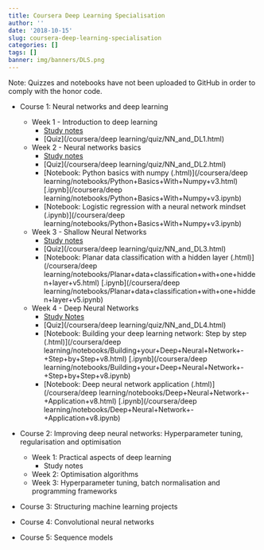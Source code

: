 ```yaml
---
title: Coursera Deep Learning Specialisation
author: ''
date: '2018-10-15'
slug: coursera-deep-learning-specialisation
categories: []
tags: []
banner: img/banners/DLS.png
---
```


Note: Quizzes and notebooks have not been uploaded to GitHub in order to comply with the honor code.

* Course 1: Neural networks and deep learning
    * Week 1 -  Introduction to deep learning
        * [Study notes](/blog/2018/10/15/2018-10-15-neural-networks-and-deep-learning#week1)
        * [Quiz](/coursera/deep learning/quiz/NN_and_DL1.html)
    * Week 2 - Neural networks basics   
        * [Study notes](/blog/2018/10/15/2018-10-15-neural-networks-and-deep-learning#week2)
        * [Quiz](/coursera/deep learning/quiz/NN_and_DL2.html)
        * [Notebook: Python basics with numpy (.html)](/coursera/deep learning/notebooks/Python+Basics+With+Numpy+v3.html) [.ipynb](/coursera/deep learning/notebooks/Python+Basics+With+Numpy+v3.ipynb)
        * [Notebook: Logistic regression with a neural network mindset (.ipynb)](/coursera/deep learning/notebooks/Python+Basics+With+Numpy+v3.ipynb)
    * Week 3 - Shallow Neural Networks
        * [Study notes](/blog/2018/10/15/2018-10-15-neural-networks-and-deep-learning#week3)
        * [Quiz](/coursera/deep learning/quiz/NN_and_DL3.html)
        * [Notebook: Planar data classification with a hidden layer (.html)](/coursera/deep learning/notebooks/Planar+data+classification+with+one+hidden+layer+v5.html) [.ipynb](/coursera/deep learning/notebooks/Planar+data+classification+with+one+hidden+layer+v5.ipynb)
    * Week 4 - Deep Neural Networks
        * [Study Notes](/blog/2018/10/15/2018-10-15-neural-networks-and-deep-learning#week4)
        * [Quiz](/coursera/deep learning/quiz/NN_and_DL4.html)
        * [Notebook: Building your deep learning network: Step by step (.html)](/coursera/deep learning/notebooks/Building+your+Deep+Neural+Network+-+Step+by+Step+v8.html) [.ipynb](/coursera/deep learning/notebooks/Building+your+Deep+Neural+Network+-+Step+by+Step+v8.ipynb)
        * [Notebook: Deep neural network application (.html)](/coursera/deep learning/notebooks/Deep+Neural+Network+-+Application+v8.html) [.ipynb](/coursera/deep learning/notebooks/Deep+Neural+Network+-+Application+v8.ipynb)
        
* Course 2: Improving deep neural networks: Hyperparameter tuning, regularisation and optimisation
    * Week 1: Practical aspects of deep learning
        * Study notes
    * Week 2: Optimisation algorithms
    * Week 3: Hyperparameter tuning, batch normalisation and programming frameworks
    
* Course 3: Structuring machine learning projects

* Course 4: Convolutional neural networks

* Course 5: Sequence models